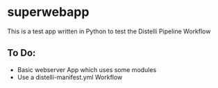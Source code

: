 # superwebapp

This is a test app written in Python to test the Distelli Pipeline Workflow

## To Do:
* Basic webserver App which uses some modules
* Use a distelli-manifest.yml Workflow
